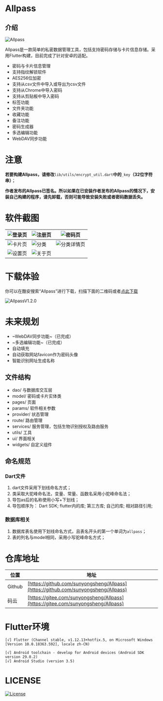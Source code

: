 # Allpass

## 介绍
![Allpass](http://aengus.top/assets/common/allpass-icon.png)

Allpass是一款简单的私密数据管理工具，包括支持密码存储与卡片信息存储。采用Flutter构建，目前完成了针对安卓的适配。

- 密码与卡片信息管理
- 支持指纹解锁软件
- AES256位加密
- 支持从csv文件中导入或导出为csv文件
- 支持从Chrome中导入密码
- 支持从剪贴板中导入密码
- 标签功能
- 文件夹功能
- 收藏功能
- 备注功能
- 密码生成器
- 多选编辑功能
- WebDAV同步功能

# 注意

**若要构建Allpass，请修改**`lib/utils/encrypt_util.dart`**中的**`_key`**（32位字符串）**；

**作者发布的Allpass已签名。所以如果在已安装作者发布的Allpass的情况下，安装自己构建的程序，请先卸载，否则可能导致安装失败或者密码数据丢失。**

# 软件截图

| ![登录页](http://aengus.top/assets/screenshots/allpass/login.png) | ![注册页](http://aengus.top/assets/screenshots/allpass/register.png) | ![密码页](http://aengus.top/assets/screenshots/allpass/password.png) |
| :----------------------------------------------------------: | ------------------------------------------------------------ | ------------------------------------------------------------ |
| ![卡片页](http://aengus.top/assets/screenshots/allpass/card.png) | ![分类](http://aengus.top/assets/screenshots/allpass/classification.png) | ![分类详情页](http://aengus.top/assets/screenshots/allpass/fav.png) |
| ![设置页](http://aengus.top/assets/screenshots/allpass/setting.png) | ![关于页](http://aengus.top/assets/screenshots/allpass/about.png) |                                                              |

# 下载体验

你可以在酷安搜索“Allpass”进行下载，扫描下面的二维码或者[点此下载](https://www.aengus.top/assets/app/Allpass_V1.2.0_signed.apk)

![AllpassV1.2.0](https://www.aengus.top/assets/app/allpass_v1.2.0.png)

# 未来规划

- ~WebDAV同步功能~（已完成）
- ~多选编辑功能~（已完成）
- 自动填充
- 自动获取网站favicon作为密码头像
- 智能识别网址生成名称

## 文件结构

- dao/ 与数据库交互层
- model/ 密码或卡片实体类
- pages/ 页面
- params/ 软件相关参数
- provider/ 状态管理
- route/ 路由管理
- services/ 服务管理，包括生物识别授权及路由服务
- utils/ 工具
- ui/ 界面相关
- widgets/ 自定义组件

## 命名规范

### Dart文件
1. dart文件采用下划线命名方式；
2. 类采取大驼峰命名法，变量、常量、函数名采用小驼峰命名法；
3. 导包as后的名称使用小写+下划线；
4. 导包顺序为：
    Dart SDK; flutter内的库; 第三方库; 自己的库; 相对路径引用;

### 数据库相关
1. 数据库表名使用下划线命名方式，且表名开头的第一个单词为`allpass`；
2. 表的列名与model相同，采用小写驼峰命名方式；

# 仓库地址
| 位置 | 地址                                   |
| ---- | -------------------------------------- |
| Github | [https://github.com/sunyongsheng/Allpass](https://github.com/sunyongsheng/Allpass) |
| 码云 | [https://gitee.com/sunyongsheng/Allpass](https://gitee.com/sunyongsheng/Allpass) |

# Flutter环境
```
[√] Flutter (Channel stable, v1.12.13+hotfix.5, on Microsoft Windows [Version 10.0.18363.592], locale zh-CN)

[√] Android toolchain - develop for Android devices (Android SDK version 29.0.2)
[√] Android Studio (version 3.5)
```

# LICENSE
[![License](https://img.shields.io/badge/license-Apache%202-green.svg)](https://www.apache.org/licenses/LICENSE-2.0)